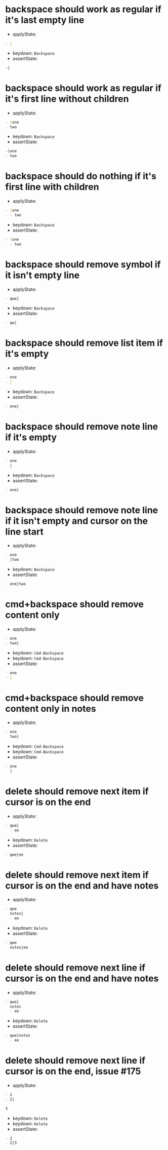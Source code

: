 # backspace should work as regular if it's last empty line

- applyState:

```md
- |
```

- keydown: `Backspace`
- assertState:

```md
-|
```

# backspace should work as regular if it's first line without children

- applyState:

```md
- |one
- two
```

- keydown: `Backspace`
- assertState:

```md
-|one
- two
```

# backspace should do nothing if it's first line with children

- applyState:

```md
- |one
  - two
```

- keydown: `Backspace`
- assertState:

```md
- |one
  - two
```

# backspace should remove symbol if it isn't empty line

- applyState:

```md
- qwe|
```

- keydown: `Backspace`
- assertState:

```md
- qw|
```

# backspace should remove list item if it's empty

- applyState:

```md
- one
- |
```

- keydown: `Backspace`
- assertState:

```md
- one|
```

# backspace should remove note line if it's empty

- applyState:

```md
- one
  |
```

- keydown: `Backspace`
- assertState:

```md
- one|
```

# backspace should remove note line if it isn't empty and cursor on the line start

- applyState:

```md
- one
  |two
```

- keydown: `Backspace`
- assertState:

```md
- one|two
```

# cmd+backspace should remove content only

- applyState:

```md
- one
- two|
```

- keydown: `Cmd-Backspace`
- keydown: `Cmd-Backspace`
- assertState:

```md
- one
- |
```

# cmd+backspace should remove content only in notes

- applyState:

```md
- one
  two|
```

- keydown: `Cmd-Backspace`
- keydown: `Cmd-Backspace`
- assertState:

```md
- one
  |
```

# delete should remove next item if cursor is on the end

- applyState:

```md
- qwe|
  - ee
```

- keydown: `Delete`
- assertState:

```md
- qwe|ee
```

# delete should remove next item if cursor is on the end and have notes

- applyState:

```md
- qwe
  notes|
  - ee
```

- keydown: `Delete`
- assertState:

```md
- qwe
  notes|ee
```

# delete should remove next line if cursor is on the end and have notes

- applyState:

```md
- qwe|
  notes
  - ee
```

- keydown: `Delete`
- assertState:

```md
- qwe|notes
  - ee
```

# delete should remove next line if cursor is on the end, issue #175

- applyState:

```md
- 1
- 2|

3
```

- keydown: `Delete`
- keydown: `Delete`
- assertState:

```md
- 1
- 2|3
```
